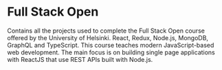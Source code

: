 # Full Stack Open

Contains all the projects used to complete the Full Stack Open course offered by the University of Helsinki. React, Redux, Node.js, MongoDB, GraphQL and TypeScript. This course teaches modern JavaScript-based web development. The main focus is on building single page applications with ReactJS that use REST APIs built with Node.js.

